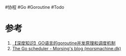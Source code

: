#协程 #Go #Goroutine #Todo 

# 参考
1. [【深度知识】GO语言的goroutine并发原理和调度机制](https://www.jianshu.com/p/4afa0679851d)
2. [The Go scheduler - Morsing's blog (morsmachine.dk)](https://morsmachine.dk/go-scheduler)